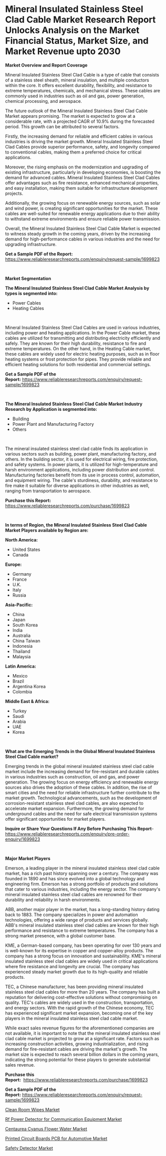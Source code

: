 <p><h1>Mineral Insulated Stainless Steel Clad Cable Market Research Report Unlocks Analysis on the Market Financial Status, Market Size, and Market Revenue upto 2030</h1></p><p><strong>Market Overview and Report Coverage</strong></p>
<p><p>Mineral Insulated Stainless Steel Clad Cable is a type of cable that consists of a stainless steel sheath, mineral insulation, and multiple conductors within the core. It offers excellent durability, flexibility, and resistance to extreme temperatures, chemicals, and mechanical stress. These cables are commonly used in industries such as oil and gas, power generation, chemical processing, and aerospace.</p><p>The future outlook of the Mineral Insulated Stainless Steel Clad Cable Market appears promising. The market is expected to grow at a considerable rate, with a projected CAGR of 10.9% during the forecasted period. This growth can be attributed to several factors.</p><p>Firstly, the increasing demand for reliable and efficient cables in various industries is driving the market growth. Mineral Insulated Stainless Steel Clad Cables provide superior performance, safety, and longevity compared to conventional cables, making them a preferred choice for critical applications.</p><p>Moreover, the rising emphasis on the modernization and upgrading of existing infrastructure, particularly in developing economies, is boosting the demand for advanced cables. Mineral Insulated Stainless Steel Clad Cables offer advantages such as fire resistance, enhanced mechanical properties, and easy installation, making them suitable for infrastructure development projects.</p><p>Additionally, the growing focus on renewable energy sources, such as solar and wind power, is creating significant opportunities for the market. These cables are well-suited for renewable energy applications due to their ability to withstand extreme environments and ensure reliable power transmission.</p><p>Overall, the Mineral Insulated Stainless Steel Clad Cable Market is expected to witness steady growth in the coming years, driven by the increasing demand for high-performance cables in various industries and the need for upgrading infrastructure.</p></p>
<p><strong>Get a Sample PDF of the Report:</strong> <a href="https://www.reliableresearchreports.com/enquiry/request-sample/1699823">https://www.reliableresearchreports.com/enquiry/request-sample/1699823</a></p>
<p>&nbsp;</p>
<p><strong>Market Segmentation</strong></p>
<p><strong>The Mineral Insulated Stainless Steel Clad Cable Market Analysis by types is segmented into:</strong></p>
<p><ul><li>Power Cables</li><li>Heating Cables</li></ul></p>
<p>&nbsp;</p>
<p><p>Mineral Insulated Stainless Steel Clad Cables are used in various industries, including power and heating applications. In the Power Cable market, these cables are utilized for transmitting and distributing electricity efficiently and safely. They are known for their high durability, resistance to fire and extreme temperatures. On the other hand, in the Heating Cable market, these cables are widely used for electric heating purposes, such as in floor heating systems or frost protection for pipes. They provide reliable and efficient heating solutions for both residential and commercial settings.</p></p>
<p><strong>Get a Sample PDF of the Report:</strong>&nbsp;<a href="https://www.reliableresearchreports.com/enquiry/request-sample/1699823">https://www.reliableresearchreports.com/enquiry/request-sample/1699823</a></p>
<p>&nbsp;</p>
<p><strong>The Mineral Insulated Stainless Steel Clad Cable Market Industry Research by Application is segmented into:</strong></p>
<p><ul><li>Building</li><li>Power Plant and Manufacturing Factory</li><li>Others</li></ul></p>
<p>&nbsp;</p>
<p><p>The mineral insulated stainless steel clad cable finds its application in various sectors such as building, power plant, manufacturing factory, and others. In the building sector, it is used for electrical wiring, fire protection, and safety systems. In power plants, it is utilized for high-temperature and harsh environment applications, including power distribution and control. Manufacturing factories benefit from its use in process control, automation, and equipment wiring. The cable's sturdiness, durability, and resistance to fire make it suitable for diverse applications in other industries as well, ranging from transportation to aerospace.</p></p>
<p><strong>Purchase this Report:</strong>&nbsp; <a href="https://www.reliableresearchreports.com/purchase/1699823">https://www.reliableresearchreports.com/purchase/1699823</a></p>
<p>&nbsp;</p>
<p><strong>In terms of Region, the Mineral Insulated Stainless Steel Clad Cable Market Players available by Region are:</strong></p>
<p>
    <p> <strong> North America: </strong>
        <ul>
            <li>United States</li>
            <li>Canada</li>
        </ul>
        </p> 
    <p> <strong> Europe: </strong>
        <ul>
            <li>Germany</li>
            <li>France</li>
            <li>U.K.</li>
            <li>Italy</li>
            <li>Russia</li>
        </ul>
        </p> 
    <p> <strong> Asia-Pacific: </strong>
        <ul>
            <li>China</li>
            <li>Japan</li>
            <li>South Korea</li>
            <li>India</li>
            <li>Australia</li>
            <li>China Taiwan</li>
            <li>Indonesia</li>
            <li>Thailand</li>
            <li>Malaysia</li>
        </ul>
        </p> 
    <p> <strong> Latin America: </strong>
        <ul>
            <li>Mexico</li>
            <li>Brazil</li>
            <li>Argentina Korea</li>
            <li>Colombia</li>
        </ul>
        </p> 
    <p> <strong> Middle East & Africa: </strong>
        <ul>
            <li>Turkey</li>
            <li>Saudi</li>
            <li>Arabia</li>
            <li>UAE</li>
            <li>Korea</li>
        </ul>
    </p>
    </p>
<p>&nbsp;</p>
<p><strong>What are the Emerging Trends in the Global Mineral Insulated Stainless Steel Clad Cable market?</strong></p>
<p><p>Emerging trends in the global mineral insulated stainless steel clad cable market include the increasing demand for fire-resistant and durable cables in various industries such as construction, oil and gas, and power generation. The growing focus on energy efficiency and renewable energy sources also drives the adoption of these cables. In addition, the rise of smart cities and the need for reliable infrastructure further contribute to the market growth. Technological advancements, such as the development of corrosion-resistant stainless steel clad cables, are also expected to accelerate market expansion. Furthermore, the growing demand for underground cables and the need for safe electrical transmission systems offer significant opportunities for market players.</p></p>
<p><strong>Inquire or Share Your Questions If Any Before Purchasing This Report</strong>- <a href="https://www.reliableresearchreports.com/enquiry/pre-order-enquiry/1699823">https://www.reliableresearchreports.com/enquiry/pre-order-enquiry/1699823</a></p>
<p>&nbsp;</p>
<p><strong>Major Market Players</strong></p>
<p><p>Emerson, a leading player in the mineral insulated stainless steel clad cable market, has a rich past history spanning over a century. The company was founded in 1890 and has since evolved into a global technology and engineering firm. Emerson has a strong portfolio of products and solutions that cater to various industries, including the energy sector. The company's mineral insulated stainless steel clad cables are renowned for their durability and reliability in harsh environments.</p><p>ABB, another major player in the market, has a long-standing history dating back to 1883. The company specializes in power and automation technologies, offering a wide range of products and services globally. ABB's mineral insulated stainless steel clad cables are known for their high performance and resistance to extreme temperatures. The company has a strong market presence, with a global customer base.</p><p>KME, a German-based company, has been operating for over 130 years and is well-known for its expertise in copper and copper-alloy products. The company has a strong focus on innovation and sustainability. KME's mineral insulated stainless steel clad cables are widely used in critical applications where fire resistance and longevity are crucial. The company has experienced steady market growth due to its high-quality and reliable products.</p><p>TEC, a Chinese manufacturer, has been providing mineral insulated stainless steel clad cables for more than 20 years. The company has built a reputation for delivering cost-effective solutions without compromising on quality. TEC's cables are widely used in the construction, transportation, and energy sectors. With the rapid growth of the Chinese economy, TEC has experienced significant market expansion, becoming one of the key players in the mineral insulated stainless steel clad cable market.</p><p>While exact sales revenue figures for the aforementioned companies are not available, it is important to note that the mineral insulated stainless steel clad cable market is projected to grow at a significant rate. Factors such as increasing construction activities, growing industrialization, and rising demand for fire-resistant cables are driving the market's growth. The market size is expected to reach several billion dollars in the coming years, indicating the strong potential for these players to generate substantial sales revenue.</p></p>
<p><strong>Purchase this Report:</strong>&nbsp;&nbsp;<a href="https://www.reliableresearchreports.com/purchase/1699823">https://www.reliableresearchreports.com/purchase/1699823</a></p>
<p></p>
<p><strong>Get a Sample PDF of the Report:</strong>&nbsp;<a href="https://www.reliableresearchreports.com/enquiry/request-sample/1699823">https://www.reliableresearchreports.com/enquiry/request-sample/1699823</a></p>
<p><p><a href="https://medium.com/@maryg156987/clean-room-wipes-market-trends-forecast-and-competitive-analysis-to-2030-a2cf9450110c">Clean Room Wipes Market</a></p><p><a href="https://www.linkedin.com/pulse/rf-power-detector-communication-equipment-market-challenges-7jufc/">Rf Power Detector for Communication Equipment Market</a></p><p><a href="https://medium.com/@nathanl41025/centaurea-cyanus-flower-water-market-insights-into-market-cagr-market-trends-and-growth-ad5ece75ccc0">Centaurea Cyanus Flower Water Market</a></p><p><a href="https://www.linkedin.com/pulse/printed-circuit-boards-pcb-automotive-market-share-amp-ofgae/">Printed Circuit Boards PCB for Automotive Market</a></p><p><a href="https://github.com/gaydyna/Market-Research-Report-List-1/blob/main/safety-detector-market.md">Safety Detector Market</a></p></p>